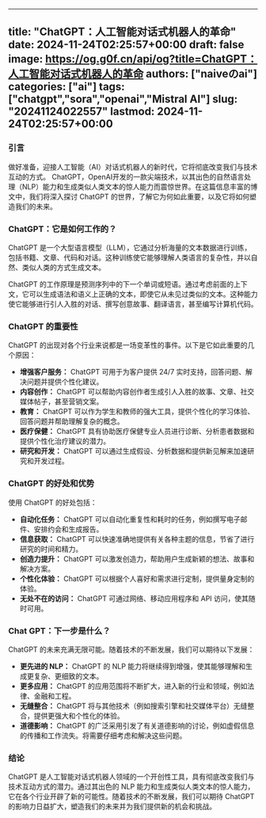 
---
title: "ChatGPT：人工智能对话式机器人的革命"
date: 2024-11-24T02:25:57+00:00
draft: false
image: https://og.g0f.cn/api/og?title=ChatGPT：人工智能对话式机器人的革命
authors: ["naiveのai"]
categories: ["ai"]
tags: ["chatgpt","sora","openai","Mistral AI"]
slug: "20241124022557"
lastmod: 2024-11-24T02:25:57+00:00
---
### 引言

做好准备，迎接人工智能（AI）对话式机器人的新时代，它将彻底改变我们与技术互动的方式。 ChatGPT，OpenAI开发的一款尖端技术，以其出色的自然语言处理（NLP）能力和生成类似人类文本的惊人能力而震惊世界。在这篇信息丰富的博文中，我们将深入探讨 ChatGPT 的世界，了解它为何如此重要，以及它将如何塑造我们的未来。

### ChatGPT：它是如何工作的？

ChatGPT 是一个大型语言模型（LLM），它通过分析海量的文本数据进行训练，包括书籍、文章、代码和对话。这种训练使它能够理解人类语言的复杂性，并以自然、类似人类的方式生成文本。

ChatGPT 的工作原理是预测序列中的下一个单词或短语。通过考虑前面的上下文，它可以生成语法和语义上正确的文本，即使它从未见过类似的文本。这种能力使它能够进行引人入胜的对话、撰写创意故事、翻译语言，甚至编写计算机代码。

### ChatGPT 的重要性

ChatGPT 的出现对各个行业来说都是一场变革性的事件。以下是它如此重要的几个原因：

- **增强客户服务：** ChatGPT 可用于为客户提供 24/7 实时支持，回答问题、解决问题并提供个性化建议。
- **内容创作：** ChatGPT 可以帮助内容创作者生成引人入胜的故事、文章、社交媒体帖子，甚至营销文案。
- **教育：** ChatGPT 可以作为学生和教师的强大工具，提供个性化的学习体验、回答问题并帮助理解复杂的概念。
- **医疗保健：** ChatGPT 具有协助医疗保健专业人员进行诊断、分析患者数据和提供个性化治疗建议的潜力。
- **研究和开发：** ChatGPT 可以通过生成假设、分析数据和提供新见解来加速研究和开发过程。

### ChatGPT 的好处和优势

使用 ChatGPT 的好处包括：

- **自动化任务：** ChatGPT 可以自动化重复性和耗时的任务，例如撰写电子邮件、安排约会和生成报告。
- **信息获取：** ChatGPT 可以快速准确地提供有关各种主题的信息，节省了进行研究的时间和精力。
- **创造力提升：** ChatGPT 可以激发创造力，帮助用户生成新颖的想法、故事和解决方案。
- **个性化体验：** ChatGPT 可以根据个人喜好和需求进行定制，提供量身定制的体验。
- **无处不在的访问：** ChatGPT 可通过网络、移动应用程序和 API 访问，使其随时可用。

### Chat GPT：下一步是什么？

ChatGPT 的未来充满无限可能。随着技术的不断发展，我们可以期待以下发展：

- **更先进的 NLP：** ChatGPT 的 NLP 能力将继续得到增强，使其能够理解和生成更复杂、更细致的文本。
- **更多应用：** ChatGPT 的应用范围将不断扩大，进入新的行业和领域，例如法律、金融和工程。
- **无缝整合：** ChatGPT 将与其他技术（例如搜索引擎和社交媒体平台）无缝整合，提供更强大和个性化的体验。
- **道德影响：** ChatGPT 的广泛采用引发了有关道德影响的讨论，例如虚假信息的传播和工作流失。将需要仔细考虑和解决这些问题。

### 结论

ChatGPT 是人工智能对话式机器人领域的一个开创性工具，具有彻底改变我们与技术互动方式的潜力。通过其出色的 NLP 能力和生成类似人类文本的惊人能力，它在各个行业开辟了新的可能性。随着技术的不断发展，我们可以期待 ChatGPT 的影响力日益扩大，塑造我们的未来并为我们提供新的机会和挑战。